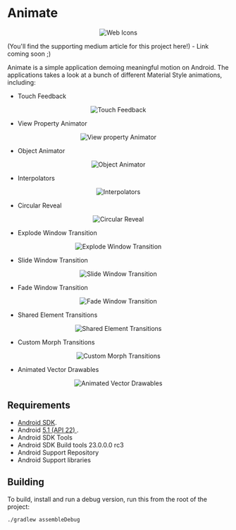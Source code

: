 Animate
=======

<p align="center">
    <img src="images/web.png" alt="Web Icons"/>
</p>

(You'll find the supporting medium article for this project here!) - Link coming soon ;)

Animate is a simple application demoing meaningful motion on Android. The applications takes a look at a bunch of different Material Style animations, including:

- Touch Feedback

<p align="center">
    <img src="images/touch_feedback.gif" alt="Touch Feedback"/>
</p>

- View Property Animator

<p align="center">
    <img src="images/view_property_animator.gif" alt="View property Animator"/>
</p>

- Object Animator

<p align="center">
    <img src="images/object_animator.gif" alt="Object Animator"/>
</p>

- Interpolators

<p align="center">
    <img src="images/interpolators.gif" alt="Interpolators"/>
</p>

- Circular Reveal

<p align="center">
    <img src="images/circular_reveal.gif" alt="Circular Reveal"/>
</p>

- Explode Window Transition

<p align="center">
    <img src="images/explode_window_transition.gif" alt="Explode Window Transition"/>
</p>

- Slide Window Transition

<p align="center">
    <img src="images/slide_window_transition.gif" alt="Slide Window Transition"/>
</p>

- Fade Window Transition

<p align="center">
    <img src="images/fade_window_transition.gif" alt="Fade Window Transition"/>
</p>

- Shared Element Transitions

<p align="center">
    <img src="images/shared_element_transitions.gif" alt="Shared Element Transitions"/>
</p>

- Custom Morph Transitions

<p align="center">
    <img src="images/custom_morph_transitions.gif" alt="Custom Morph Transitions"/>
</p>

- Animated Vector Drawables

<p align="center">
    <img src="images/animated_vector_drawables.gif" alt="Animated Vector Drawables"/>
</p>


Requirements
------------

 - [Android SDK](http://developer.android.com/sdk/index.html).
 - Android [5.1 (API 22) ](http://developer.android.com/tools/revisions/platforms.html#5.1).
 - Android SDK Tools
 - Android SDK Build tools 23.0.0.0 rc3
 - Android Support Repository
 - Android Support libraries

Building
--------

To build, install and run a debug version, run this from the root of the project:

    ./gradlew assembleDebug